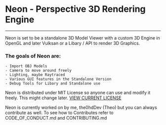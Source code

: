 # Neon - Perspective 3D Rendering Engine

--- 

Neon is set to be a standalone 3D Model Viewer with a 
custom 3D Engine in OpenGL and later Vulksan or a Libary / API
to render 3D Graphics. 

### The goals of Neon are: 
    - Import OBJ Models
    - Camera to move around freely
    - Lighting, maybe Raytraced
    - Various GUI features in the Standalone Version
    - Debug Tools for Libary and Standalone use


Neon is distributed under MIT License so anyone can use and 
modify it freely. This might change later. [VIEW CURRENT LICENSE](LICENSE.md)

Neon is currently worked on by me, the0hdDev (Theo) but you can always contribute as 
well. To see how to Contributes refer to CODE_OF_CONDUCT.md and CONTRIBUTING.md